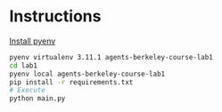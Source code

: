 # Instructions

[Install pyenv](https://akrabat.com/creating-virtual-environments-with-pyenv/)

```sh
pyenv virtualenv 3.11.1 agents-berkeley-course-lab1
cd lab1
pyenv local agents-berkeley-course-lab1
pip install -r requirements.txt
# Execute
python main.py
```
